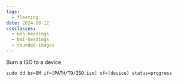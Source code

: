 ```yaml
---
tags:
  - fleeting
date: 2024-08-12
cssclasses:
  - neo-headings
  - bai-headings
  - rounded-images
---
```


Burn a ISO to a device
```
sudo dd bs=8M if=[PATH/TO/ISO.iso] of=(device) status=progress
```


